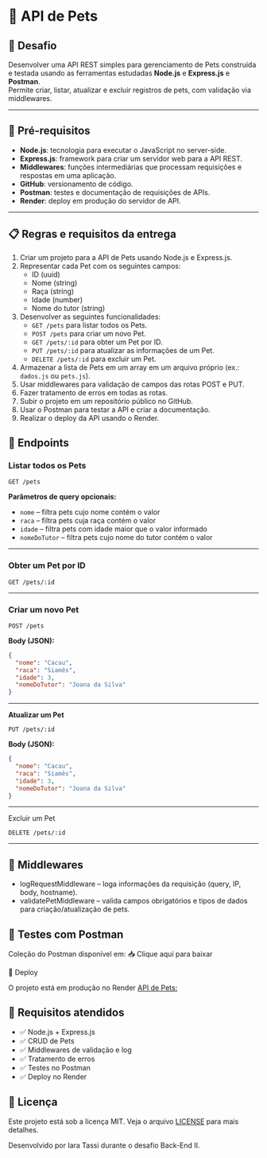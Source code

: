 # 🐾 API de Pets

## 🎯 Desafio

Desenvolver uma API REST simples para gerenciamento de Pets construída e testada usando as ferramentas estudadas **Node.js** e **Express.js** e **Postman**.  
Permite criar, listar, atualizar e excluir registros de pets, com validação via middlewares.

---

## 🚀 Pré-requisitos

- **Node.js**: tecnologia para executar o JavaScript no server-side.
- **Express.js**: framework para criar um servidor web para a API REST.
- **Middlewares**: funções intermediárias que processam requisições e respostas em uma aplicação.
- **GitHub**: versionamento de código.
- **Postman**: testes e documentação de requisições de APIs.
- **Render**: deploy em produção do servidor de API.

---

## 📋 Regras e requisitos da entrega

1. Criar um projeto para a API de Pets usando Node.js e Express.js.
2. Representar cada Pet com os seguintes campos:
   - ID (uuid)
   - Nome (string)
   - Raça (string)
   - Idade (number)
   - Nome do tutor (string)
3. Desenvolver as seguintes funcionalidades:
   - `GET /pets` para listar todos os Pets.
   - `POST /pets` para criar um novo Pet.
   - `GET /pets/:id` para obter um Pet por ID.
   - `PUT /pets/:id` para atualizar as informações de um Pet.
   - `DELETE /pets/:id` para excluir um Pet.
4. Armazenar a lista de Pets em um array em um arquivo próprio (ex.: `dados.js` ou `pets.js`).
5. Usar middlewares para validação de campos das rotas POST e PUT.
6. Fazer tratamento de erros em todas as rotas.
7. Subir o projeto em um repositório público no GitHub.
8. Usar o Postman para testar a API e criar a documentação.
9. Realizar o deploy da API usando o Render.

## 🔗 Endpoints

### Listar todos os Pets

`GET /pets`

**Parâmetros de query opcionais:**

- `nome` – filtra pets cujo nome contém o valor
- `raca` – filtra pets cuja raça contém o valor
- `idade` – filtra pets com idade maior que o valor informado
- `nomeDoTutor` – filtra pets cujo nome do tutor contém o valor

---

### Obter um Pet por ID

`GET /pets/:id`

---

### Criar um novo Pet

`POST /pets`

**Body (JSON):**

```json
{
  "nome": "Cacau",
  "raca": "Siamês",
  "idade": 3,
  "nomeDoTutor": "Joana da Silva"
}
```

---

**Atualizar um Pet**

`PUT /pets/:id`

**Body (JSON):**

```json
{
  "nome": "Cacau",
  "raca": "Siamês",
  "idade": 3,
  "nomeDoTutor": "Joana da Silva"
}
```

---

Excluir um Pet

`DELETE /pets/:id`

---

## 🧩 Middlewares

- logRequestMiddleware – loga informações da requisição (query, IP, body, hostname).
- validatePetMiddleware – valida campos obrigatórios e tipos de dados para criação/atualização de pets.

## 🧪 Testes com Postman

Coleção do Postman disponível em:
📥 Clique aqui para baixar

🚀 Deploy

O projeto está em produção no Render [API de Pets:](https://api-pets-73w1.onrender.com/pets)

## 📝 Requisitos atendidos

- ✅ Node.js + Express.js
- ✅ CRUD de Pets
- ✅ Middlewares de validação e log
- ✅ Tratamento de erros
- ✅ Testes no Postman
- ✅ Deploy no Render

## 📜 Licença

Este projeto está sob a licença MIT.
Veja o arquivo [LICENSE](https://www.mit-license.org/) para mais detalhes.

Desenvolvido por Iara Tassi durante o desafio Back-End II.
